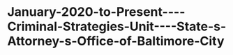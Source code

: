 # January-2020-to-Present----Criminal-Strategies-Unit----State-s-Attorney-s-Office-of-Baltimore-City
 
